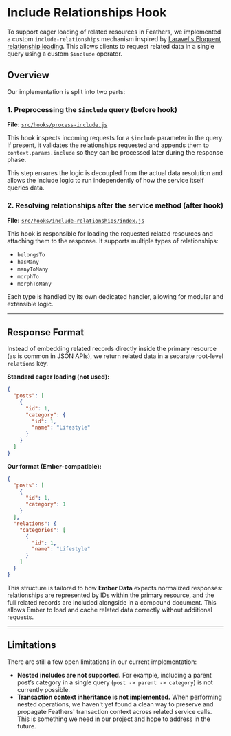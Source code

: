 # Include Relationships Hook

To support eager loading of related resources in Feathers, we implemented a custom `include-relationships` mechanism inspired by [Laravel's Eloquent relationship loading](https://laravel.com/docs/11.x/eloquent-relationships#defining-relationships). This allows clients to request related data in a single query using a custom `$include` operator.

## Overview

Our implementation is split into two parts:

### 1. Preprocessing the `$include` query (before hook)

**File:** [`src/hooks/process-include.js`](https://github.com/synapsemx/api-sandbox/blob/main/src/hooks/process-include.js)

This hook inspects incoming requests for a `$include` parameter in the query. If present, it validates the relationships requested and appends them to `context.params.include` so they can be processed later during the response phase.

This step ensures the logic is decoupled from the actual data resolution and allows the include logic to run independently of how the service itself queries data.

### 2. Resolving relationships after the service method (after hook)

**File:** [`src/hooks/include-relationships/index.js`](https://github.com/synapsemx/api-sandbox/blob/main/src/hooks/include-relationships/index.js)

This hook is responsible for loading the requested related resources and attaching them to the response. It supports multiple types of relationships:

- `belongsTo`
- `hasMany`
- `manyToMany`
- `morphTo`
- `morphToMany`

Each type is handled by its own dedicated handler, allowing for modular and extensible logic.

---

## Response Format

Instead of embedding related records directly inside the primary resource (as is common in JSON APIs), we return related data in a separate root-level `relations` key.

**Standard eager loading (not used):**

```json
{
  "posts": [
    {
      "id": 1,
      "category": {
        "id": 1,
        "name": "Lifestyle"
      }
    }
  ]
}
```

**Our format (Ember-compatible):**

```json
{
  "posts": [
    {
      "id": 1,
      "category": 1
    }
  ],
  "relations": {
    "categories": [
      {
        "id": 1,
        "name": "Lifestyle"
      }
    ]
  }
}
```

This structure is tailored to how **Ember Data** expects normalized responses: relationships are represented by IDs within the primary resource, and the full related records are included alongside in a compound document. This allows Ember to load and cache related data correctly without additional requests.

---

## Limitations

There are still a few open limitations in our current implementation:

- **Nested includes are not supported.** For example, including a parent post’s category in a single query (`post -> parent -> category`) is not currently possible.
- **Transaction context inheritance is not implemented.** When performing nested operations, we haven't yet found a clean way to preserve and propagate Feathers' transaction context across related service calls. This is something we need in our project and hope to address in the future.
